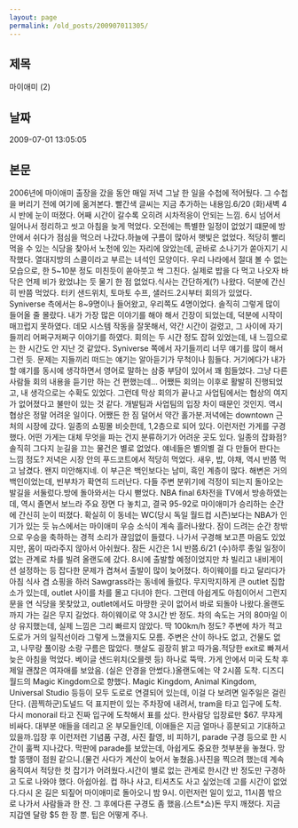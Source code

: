 ```yaml
---
layout: page
permalink: /old_posts/200907011305/
---
```


## 제목
마이애미 (2)

## 날짜
2009-07-01 13:05:05

## 본문
2006년에 마이애미 출장을 갔을 동안 매일 저녁 그날 한 일을 수첩에 적어뒀다. 그 수첩을 버리기 전에 여기에 옮겨본다. 빨간색 글씨는 지금 추가하는 내용임.6/20 (화)새벽 4시 반에 눈이 떠졌다. 어째 시간이 갈수록 오히려 시차적응이 안되는 느낌. 6시 넘어서 일어나서 정리하고 씻고 아침을 늦게 먹었다. 오전에는 특별한 일정이 없었기 떄문에 방안에서 쉬다가 점심을 먹으러 나갔다.하늘에 구름이 많아서 햇빛은 없었다. 적당히 빨리 먹을 수 있는 식당을 찾아서 노천에 있는 자리에 앉았는데, 곧바로 소나기가 쏟아지기 시작했다. 열대지방의 스콜이라고 부르는 녀석인 모양이다. 우리 나라에서 절대 볼 수 없는 모습으로, 한 5~10분 정도 미친듯이 쏟아붓고 싹 그친다. 실제로 밥을 다 먹고 나오자 바닥은 언제 비가 왔었냐는 듯 물기 한 점 없었다.식사는 간단하게(?) 나왔다. 덕분에 간신히 반쯤 먹었다. 터키 샌드위치, 토마토 수프, 샐러드.2시부터 회의가 있었다. Syniverse 측에서는 8~9명이나 들어왔고, 우리쪽도 4명이었다. 솔직히 그렇게 많이 들어올 줄 몰랐다. 내가 가장 많은 이야기를 해야 해서 긴장이 되었는데, 덕분에 시작이 매끄럽지 못하였다. 데모 시스템 작동을 잘못해서, 약간 시간이 걸렸고, 그 사이에 자기들끼리 어쩌구저쩌구 이야기를 하였다. 회의는 두 시간 정도 잡혀 있었는데, 내 느낌으로는 한 시간도 안 지난 것 같았다. Syniverse 쪽에서 자기들끼리 너무 얘기를 많이 해서 그런 듯. 문제는 지들끼리 떠드는 얘기는 알아듣기가 무척이나 힘들다. 거기에다가 내가 할 얘기를 동시에 생각하면서 영어로 말하는 삼중 부담이 있어서 꽤 힘들었다. 그냥 다른 사람들 회의 내용을 듣기만 하는 건 편했는데... 어쨌든 회의는 이후로 활발히 진행되었고, 내 생각으로는 수확도 있었다. 그런데 막상 회의가 끝나고 사업팀에서는 협상의 여지가 없어졌다고 불만이 있는 것 같다. 개발팀과 사업팀의 입장 차이 때문인 것인지. 역시 협상은 정말 어려운 일이다. 어쨌든 한 짐 덜어서 약간 홀가분.저녁에는 downtown 근처의 시장에 갔다. 일종의 쇼핑몰 비슷한데, 1,2층으로 되어 있다. 이런저런 가게를 구경했다. 어떤 가게는 대체 무엇을 파는 건지 분류하기가 어려운 곳도 있다. 일종의 잡화점? 솔직히 그다지 눈길을 끄는 물건은 별로 없었다. 얘네들은 별의별 걸 다 만들어 판다는 느낌 정도? 저녁은 시장 안의 푸드코트에서 적당히 먹었다. 새우, 밥, 야채, 역시 반쯤 먹고 남겼다. 왠지 미안해지네. 이 부근은 백인보다는 남미, 흑인 계층이 많다. 해변은 거의 백인이었는데, 빈부차가 확연히 드러난다. 다들 주변 분위기에 걱정이 되는지 돌아오는 발길을 서둘렀다.방에 돌아와서는 다시 뻗었다. NBA final 6차전을 TV에서 방송하였는데, 역시 졸면서 보느라 주요 장면 다 놓치고, 결국 95-92로 마이애미가 승리하는 순간에 간신히 눈이 떠졌다. 확실히 이 동네는 WC(당시 독일 월드컵 시즌)보다는 NBA가 인기가 있는 듯 뉴스에서는 마이애미 우승 소식이 계속 흘러나왔다. 잠이 드려는 순간 창밖으로 우승을 축하하는 경적 소리가 끊임없이 들렸다. 나가서 구경해 보고픈 마음도 있었지만, 몸이 따라주지 않아서 아쉬웠다. 잠든 시간은 1시 반쯤.6/21 (수)하루 종일 일정이 없는 관계로 차를 빌려 올랜도에 갔다. 8시에 출발할 예정이었지만 차 빌리고 내비게이션 설정하는 등 잡다한 문제가 겹쳐서 출발이 많이 늦어졌다. 하이웨이를 타고 달리다가 아침 식사 겸 쇼핑을 하러 Sawgrass라는 동네에 들렀다. 무지막지하게 큰 outlet 집합소가 있는데, outlet 사이를 차를 몰고 다녀야 한다. 그런데 아쉽게도 아침이어서 그런지 문을 연 식당을 못찾았고, outlet에서도 마땅한 곳이 없어서 바로 되돌아 나왔다.올랜도까지 가는 길은 무지 길었다. 하이웨이로 약 3시간 반 정도. 차의 속도는 거의 80마일 이상 유지했는데, 실제 느낌은 그리 빠르지 않았다. 딱 100km/h 정도? 주변에 차가 적고 도로가 거의 일직선이라 그렇게 느꼈을지도 모름. 주변은 산이 하나도 없고, 건물도 없고, 나무랑 풀이랑 소랑 구름은 많았다. 햇살도 굉장히 밝고 따가움.적당한 exit로 빠져서 늦은 아침을 먹었다. 베이글 샌드위치(오믈렛 등) 하나로 뚝딱. 가게 안에서 미국 도착 후 제일 괜찮은 여자애를 보았음. (실은 안경을 안썼다.)올랜도에는 약 2시쯤 도착. 디즈디월드의 Magic Kingdom으로 향했다. Magic Kingdom, Animal Kingdom, Universal Studio 등등이 모두 도로로 연결되어 있는데, 이걸 다 보려면 일주일은 걸린단다. (끔찍하군)도널드 덕 표지판이 있는 주차장에 내려서, tram을 타고 입구에 도착. 다시 monorail 타고 진짜 입구에 도착해서 표를 샀다. 한사람당 입장료만 $67. 무쟈게 비싸다. 대부분 애들을 데리고 온 부모들인데, 이애들은 지금 얼마나 흥분되고 기대하고 있을까.입장 후 이런저런 기념품 구경, 사진 촬영, 비 피하기, parade 구경 등으로 한 시간이 훌쩍 지나갔다. 막판에 parade를 보았는데, 아쉽게도 중요한 첫부분을 놓쳤다. 망할 뚱땡이 점원 같으니.(물건 사다가 계산이 늦어서 놓쳤음.)사진을 찍으려 했는데 계속 움직여서 적당한 컷 잡기가 어려웠다.시간이 별로 없는 관계로 한시간 반 정도만 구경하고 도로 나와야 했다. 아쉽아쉽. 컵 하나 사고, 티셔츠도 사고 싶었는데 고를 시간이 없었다.다시 온 길은 되짚어 마이애미로 돌아오니 밤 9시. 이런저런 일이 있고, 11시쯤 밖으로 나가서 사람들과 한 잔. 그 후에다른 구경도 좀 했음.(스트*쇼)돈 무지 깨졌다. 지금 지갑엔 달랑 $5 한 장 뿐. 팁은 어떻게 주나.